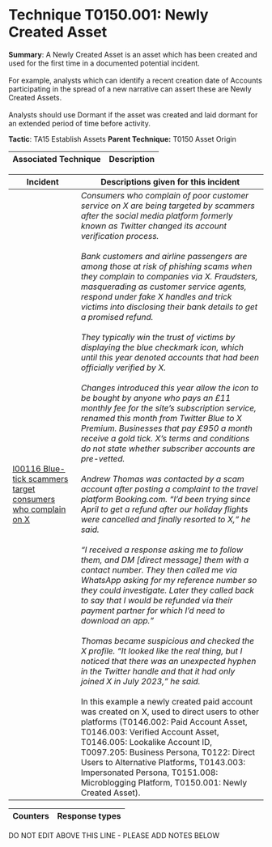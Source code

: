 # Technique T0150.001: Newly Created Asset

**Summary**: A Newly Created Asset is an asset which has been created and used for the first time in a documented potential incident.<br><br>For example, analysts which can identify a recent creation date of Accounts participating in the spread of a new narrative can assert these are Newly Created Assets.<br><br>Analysts should use Dormant if the asset was created and laid dormant for an extended period of time before activity.

**Tactic**: TA15 Establish Assets **Parent Technique:** T0150 Asset Origin


| Associated Technique | Description |
| --------- | ------------------------- |



| Incident | Descriptions given for this incident |
| -------- | -------------------- |
| [I00116 Blue-tick scammers target consumers who complain on X](../../generated_pages/incidents/I00116.md) | <i>Consumers who complain of poor customer service on X are being targeted by scammers after the social media platform formerly known as Twitter changed its account verification process.<br><br>Bank customers and airline passengers are among those at risk of phishing scams when they complain to companies via X. Fraudsters, masquerading as customer service agents, respond under fake X handles and trick victims into disclosing their bank details to get a promised refund.<br><br>They typically win the trust of victims by displaying the blue checkmark icon, which until this year denoted accounts that had been officially verified by X.<br><br>Changes introduced this year allow the icon to be bought by anyone who pays an £11 monthly fee for the site’s subscription service, renamed this month from Twitter Blue to X Premium. Businesses that pay £950 a month receive a gold tick. X’s terms and conditions do not state whether subscriber accounts are pre-vetted.<br><br>Andrew Thomas was contacted by a scam account after posting a complaint to the travel platform Booking.com. “I’d been trying since April to get a refund after our holiday flights were cancelled and finally resorted to X,” he said.<br><br>“I received a response asking me to follow them, and DM [direct message] them with a contact number. They then called me via WhatsApp asking for my reference number so they could investigate. Later they called back to say that I would be refunded via their payment partner for which I’d need to download an app.”<br><br>Thomas became suspicious and checked the X profile. “It looked like the real thing, but I noticed that there was an unexpected hyphen in the Twitter handle and that it had only joined X in July 2023,” he said.</i><br><br>In this example a newly created paid account was created on X, used to direct users to other platforms (T0146.002: Paid Account Asset, T0146.003: Verified Account Asset, T0146.005: Lookalike Account ID, T0097.205: Business Persona, T0122: Direct Users to Alternative Platforms, T0143.003: Impersonated Persona, T0151.008: Microblogging Platform, T0150.001: Newly Created Asset). |



| Counters | Response types |
| -------- | -------------- |


DO NOT EDIT ABOVE THIS LINE - PLEASE ADD NOTES BELOW
